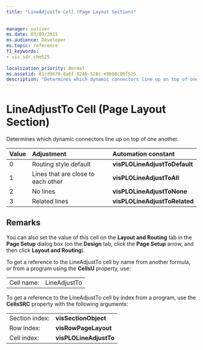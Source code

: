 ```yaml
---
title: "LineAdjustTo Cell (Page Layout Section)"
 
 
manager: soliver
ms.date: 03/09/2015
ms.audience: Developer
ms.topic: reference
f1_keywords:
- vis_sdr.chm525
 
localization_priority: Normal
ms.assetid: 81cd9670-8a6f-824b-528c-e9b88c86f525
description: "Determines which dynamic connectors line up on top of one another."
---
```


# LineAdjustTo Cell (Page Layout Section)

Determines which dynamic connectors line up on top of one another.
  
|**Value**|**Adjustment**|**Automation constant**|
|:-----|:-----|:-----|
|0  <br/> |Routing style default  <br/> |**visPLOLineAdjustToDefault** <br/> |
|1  <br/> |Lines that are close to each other  <br/> |**visPLOLineAdjustToAll** <br/> |
|2  <br/> |No lines  <br/> |**visPLOLineAdjustToNone** <br/> |
|3  <br/> |Related lines  <br/> |**visPLOLineAdjustToRelated** <br/> |
   
## Remarks

You can also set the value of this cell on the **Layout and Routing** tab in the **Page Setup** dialog box (on the **Design** tab, click the **Page Setup** arrow, and then click **Layout and Routing**).
  
To get a reference to the LineAdjustTo cell by name from another formula, or from a program using the **CellsU** property, use: 
  
|||
|:-----|:-----|
|Cell name:  <br/> |LineAdjustTo  <br/> |
   
To get a reference to the LineAdjustTo cell by index from a program, use the **CellsSRC** property with the following arguments: 
  
|||
|:-----|:-----|
|Section index:  <br/> |**visSectionObject** <br/> |
|Row index:  <br/> |**visRowPageLayout** <br/> |
|Cell index:  <br/> |**visPLOLineAdjustTo** <br/> |
   

